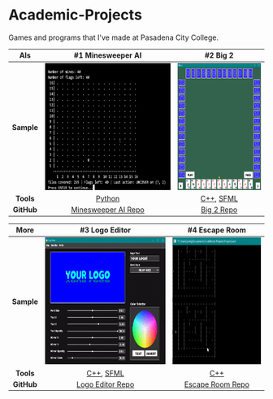 # Academic-Projects

Games and programs that I've made at Pasadena City College.

AIs | #1 Minesweeper AI | #2 Big 2
:-------------------------:|:-------------------------:|:-------------------------:
**Sample** | [<img src="Samples/Minesweeper AI Demo.gif" height='250'/>](https://github.com/JonathanCNg/Minesweeper-AI) | [<img src="Samples/big2-sample.gif" height='250'/>](https://github.com/JonathanCNg/Big-2-Game#readme)
**Tools** | [Python](https://www.python.org/) | [C++](https://www.cplusplus.com/), [SFML](https://www.sfml-dev.org/)
**GitHub** | [Minesweeper AI Repo](https://github.com/JonathanCNg/Minesweeper-AI) | [Big 2 Repo](https://github.com/JonathanCNg/Big-2-Game)



More | #3 Logo Editor | #4 Escape Room 
:-------------------------:|:-------------------------:|:-------------------------:
**Sample** | [<img src="Samples/logomaker-sample.gif" height='250'/>](https://github.com/JonathanCNg/Logo-Editor#readme) | [<img src="Samples/escaperoom-sample-crop.gif" height='250'/>](https://github.com/JonathanCNg/Escape-Room-Game)
**Tools** | [C++](https://www.cplusplus.com/), [SFML](https://www.sfml-dev.org/) | [C++](https://www.cplusplus.com/)
**GitHub** | [Logo Editor Repo](https://github.com/JonathanCNg/Logo-Editor) | [Escape Room Repo](https://github.com/JonathanCNg/Escape-Room-Game)
